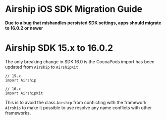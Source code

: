 # Airship iOS SDK Migration Guide

**Due to a bug that mishandles persisted SDK settings, apps should migrate to 16.0.2 or newer**

# Airship SDK 15.x to 16.0.2

The only breaking change in SDK 16.0 is the CocoaPods import has been updated from `Airship` to `AirshipKit`

```
// 15.x
import Airship

// 16.x
import AirshipKit
```

This is to avoid the class `Airship` from conflicting with the framework `Airship` to make it possible to use resolve any name conflicts with other frameworks.

